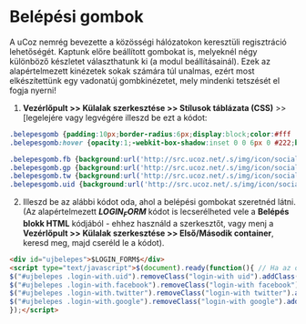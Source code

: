 # Belépési gombok

A uCoz nemrég bevezette a közösségi hálózatokon keresztüli regisztráció lehetőségét. Kaptunk előre beállított gombokat is, melyeknél négy különböző készletet választhatunk ki (a modul beállításainál). Ezek az alapértelmezett kinézetek sokak számára túl unalmas, ezért most elkészítettünk egy vadonatúj gombkinézetet, mely mindenki tetszését el fogja nyerni!

1. **Vezérlőpult >> Külalak szerkesztése >> Stílusok táblázata (CSS)** >> [legelejére vagy legvégére illeszd be ezt a kódot: 

```css
.belepesgomb {padding:10px;border-radius:6px;display:block;color:#fff !important;font-size:11pt;font-weight:bold;font-family:sans-serif, ubuntu;text-decoration:none !important;;opacity:.9;transition-duration:250ms;margin-bottom:6px;text-shadow: 0 0 1px #222;padding-left:42px;text-align:left !important;}
.belepesgomb:hover {opacity:1;-webkit-box-shadow:inset 0 0 6px 0 #222;box-shadow:inset 0 0 6px 0 #222;transition-duration:250ms;color:#fff !important;text-decoration:none !important;}

.belepesgomb.fb {background:url('http://src.ucoz.net/.s/img/icon/social/fb-w.svg') no-repeat left #3b5998;background-size:25px;background-position: 8px;}
.belepesgomb.gp {background:url('http://src.ucoz.net/.s/img/icon/social/gp-w.svg') no-repeat left #c0392b;background-size:25px;background-position: 8px;}
.belepesgomb.tw {background:url('http://src.ucoz.net/.s/img/icon/social/tw-w.svg') no-repeat left #55acee;background-size:25px;background-position: 8px;}
.belepesgomb.uid {background:url('http://src.ucoz.net/.s/img/icon/social/u-w.svg') no-repeat left #3498db;background-size:25px;background-position: 8px;}
```

2. Illeszd be az alábbi kódot oda, ahol a belépési gombokat szeretnéd látni. (Az alapértelmezett **$LOGIN_FORM$** kódot is lecserélheted vele a **Belépés blokk HTML** kódjából - ehhez használd a szerkesztőt, vagy menj a **Vezérlőpult >> Külalak szerkesztése >> Első/Második container**, keresd meg, majd cseréld le a kódot). 

```html
<div id="ujbelepes">$LOGIN_FORM$</div>
<script type="text/javascript">$(document).ready(function(){ // Ha az oldal betöltése véget ért
$("#ujbelepes .login-with.uid").removeClass("login-with uid").addClass("belepesgomb uid").text("Belépés uID-vel"); // uID gomb kinézetének és szövegének megváltoztatása
$("#ujbelepes .login-with.facebook").removeClass("login-with facebook").addClass("belepesgomb fb").text("Belépés Facebook fiókkal"); // Facebook gomb kinézetének és szövegének megváltoztatása
$("#ujbelepes .login-with.twitter").removeClass("login-with twitter").addClass("belepesgomb tw").text("Belépés Twitter fiókkal"); // Twitter gomb kinézetének és szövegének megváltoztatása
$("#ujbelepes .login-with.google").removeClass("login-with google").addClass("belepesgomb gp").text("Belépés Google+ fiókkal"); // Google+ gomb kinézetének és szövegének megváltoztatása
});</script>
```
